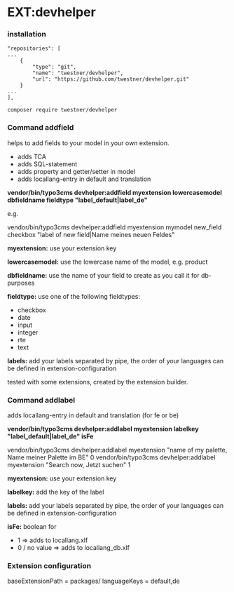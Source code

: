# EXT:devhelper

### installation

```
"repositories": [
...
    {
        "type": "git",
        "name": "twestner/devhelper",
        "url": "https://github.com/twestner/devhelper.git"
    }
...
],
```

```
composer require twestner/devhelper
```

### Command addfield
   
helps to add fields to your model in your own extension.

* adds TCA
* adds SQL-statement
* adds property and getter/setter in model
* adds locallang-entry in default and translation

**vendor/bin/typo3cms devhelper:addfield myextension lowercasemodel dbfieldname fieldtype "label_default|label_de"**

e.g.

vendor/bin/typo3cms devhelper:addfield myextension mymodel new_field checkbox "label of new field|Name meines neuen Feldes"

**myextension:** use your extension key

**lowercasemodel:** use the lowercase name of the model, e.g. product

**dbfieldname:** use the name of your field to create as you call it for db-purposes

**fieldtype:** use one of the following fieldtypes:
* checkbox
* date
* input
* integer
* rte
* text

**labels:** add your labels separated by pipe, the order of your languages can be defined in extension-configuration

tested with some extensions, created by the extension builder.


### Command addlabel

adds locallang-entry in default and translation (for fe or be)

**vendor/bin/typo3cms devhelper:addlabel myextension labelkey "label_default|label_de" isFe**

vendor/bin/typo3cms devhelper:addlabel myextension "name of my palette, Name meiner Palette im BE" 0
vendor/bin/typo3cms devhelper:addlabel myextension "Search now, Jetzt suchen" 1

**myextension:** use your extension key

**labelkey:** add the key of the label

**labels:** add your labels separated by pipe, the order of your languages can be defined in extension-configuration

**isFe:** boolean for 
* 1 => adds to locallang.xlf
* 0 / no value => adds to locallang_db.xlf


### Extension configuration
baseExtensionPath = packages/
languageKeys = default,de
